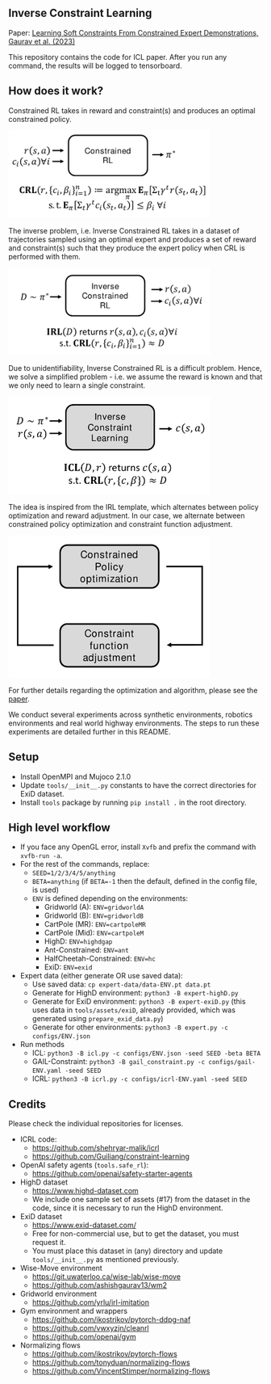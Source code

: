 ## Inverse Constraint Learning

Paper: [Learning Soft Constraints From Constrained Expert Demonstrations, Gaurav et al. (2023)](https://openreview.net/forum?id=8sSnD78NqTN)

This repository contains the code for ICL paper. After you run any command, the results will be logged to tensorboard.

## How does it work?

Constrained RL takes in reward and constraint(s) and produces an optimal constrained policy.

<img src="images/crl.png" width=400>

The inverse problem, i.e. Inverse Constrained RL takes in a dataset of trajectories sampled using an optimal expert and produces a set of reward and constraint(s) such that they produce the expert policy when CRL is performed with them.

<img src="images/icrl.png" width=400>

Due to unidentifiability, Inverse Constrained RL is a difficult problem. Hence, we solve a simplified problem - i.e. we assume the reward is known and that we only need to learn a single constraint.

<img src="images/icl.png" width=400>

The idea is inspired from the IRL template, which alternates between policy optimization and reward adjustment. In our case, we alternate between constrained policy optimization and constraint function adjustment.

<img src="images/template.png" width=400>

For further details regarding the optimization and algorithm, please see the [paper](https://openreview.net/forum?id=8sSnD78NqTN).

We conduct several experiments across synthetic environments, robotics environments and real world highway environments. The steps to run these experiments are detailed further in this README.

## Setup
* Install OpenMPI and Mujoco 2.1.0
* Update `tools/__init__.py` constants to have the correct directories for ExiD dataset.
* Install `tools` package by running `pip install .` in the root directory. 

## High level workflow

* If you face any OpenGL error, install `Xvfb` and prefix the command with `xvfb-run -a`.
* For the rest of the commands, replace:
    * `SEED=1/2/3/4/5/anything`
    * `BETA=anything` (if `BETA=-1` then the default, defined in the config file, is used)
    * `ENV` is defined depending on the environments:
        * Gridworld (A): `ENV=gridworldA`
        * Gridworld (B): `ENV=gridworldB`
        * CartPole (MR): `ENV=cartpoleMR`
        * CartPole (Mid): `ENV=cartpoleM`
        * HighD: `ENV=highdgap`
        * Ant-Constrained: `ENV=ant`
        * HalfCheetah-Constrained: `ENV=hc`
        * ExiD: `ENV=exid`
* Expert data (either generate OR use saved data):
    * Use saved data: `cp expert-data/data-ENV.pt data.pt`
    * Generate for HighD environment: `python3 -B expert-highD.py`
    * Generate for ExiD environment: `python3 -B expert-exiD.py` (this uses
    data in `tools/assets/exiD`, already provided, which was generated using `prepare_exid_data.py`)
    * Generate for other environments: `python3 -B expert.py -c configs/ENV.json`
* Run methods
    * ICL: `python3 -B icl.py -c configs/ENV.json -seed SEED -beta BETA`
    * GAIL-Constraint: `python3 -B gail_constraint.py -c configs/gail-ENV.yaml -seed SEED`
    * ICRL: `python3 -B icrl.py -c configs/icrl-ENV.yaml -seed SEED`

## Credits

Please check the individual repositories for licenses.

* ICRL code: 
  * https://github.com/shehryar-malik/icrl
  * https://github.com/Guiliang/constraint-learning
* OpenAI safety agents (`tools.safe_rl`):
  * https://github.com/openai/safety-starter-agents
* HighD dataset
  * https://www.highd-dataset.com
  * We include one sample set of assets (#17) from the dataset in the code, since it is necessary to run the HighD environment.
* ExiD dataset
  * https://www.exid-dataset.com/
  * Free for non-commercial use, but to get the dataset, you must request it.
  * You must place this dataset in (any) directory and update `tools/__init__.py` as
  mentioned previously.
* Wise-Move environment
  * https://git.uwaterloo.ca/wise-lab/wise-move
  * https://github.com/ashishgaurav13/wm2
* Gridworld environment
  * https://github.com/yrlu/irl-imitation
* Gym environment and wrappers
  * https://github.com/ikostrikov/pytorch-ddpg-naf
  * https://github.com/vwxyzjn/cleanrl
  * https://github.com/openai/gym
* Normalizing flows
  * https://github.com/ikostrikov/pytorch-flows
  * https://github.com/tonyduan/normalizing-flows
  * https://github.com/VincentStimper/normalizing-flows
